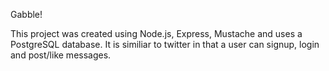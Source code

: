 Gabble!

This project was created using Node.js, Express, Mustache and uses a PostgreSQL database. It is similiar to twitter in that a user can signup, login and post/like messages. 
